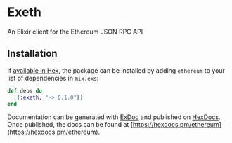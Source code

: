 # Exeth
An Elixir client for the Ethereum JSON RPC API

## Installation

If [available in Hex](https://hex.pm/docs/publish), the package can be installed
by adding `ethereum` to your list of dependencies in `mix.exs`:

```elixir
def deps do
  [{:exeth, "~> 0.1.0"}]
end
```

Documentation can be generated with [ExDoc](https://github.com/elixir-lang/ex_doc)
and published on [HexDocs](https://hexdocs.pm). Once published, the docs can
be found at [https://hexdocs.pm/ethereum](https://hexdocs.pm/ethereum).

